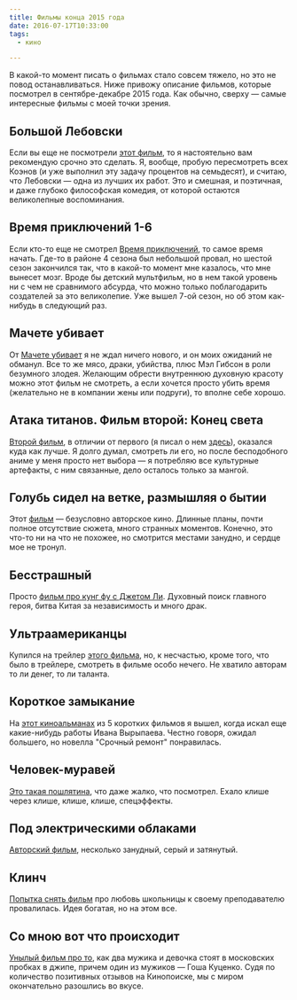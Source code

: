 ```yaml
---
title: Фильмы конца 2015 года
date: 2016-07-17T10:33:00
tags:
  - кино

---
```


В какой-то момент писать о фильмах стало совсем тяжело, но это не повод останавливаться.
Ниже привожу описание фильмов, которые посмотрел в сентябре-декабре 2015 года. Как обычно, сверху — самые интересные
фильмы с моей точки зрения.

<!--more-->

## Большой Лебовски

Если вы еще не посмотрели [этот фильм](https://www.kinopoisk.ru/film/555/), то я настоятельно вам рекомендую срочно это
сделать. Я, вообще, пробую пересмотреть всех Коэнов (и уже выполнил эту задачу процентов на семьдесят), и считаю, что
Лебовски — одна из лучших их работ. Это и смешная, и поэтичная, и даже глубоко философская комедия, от которой остаются
великолепные воспоминания.

## Время приключений 1-6

Если кто-то еще не смотрел [Время приключений](https://www.kinopoisk.ru/film/602284/), то самое время начать. Где-то в
районе 4 сезона был небольшой провал, но шестой сезон закончился так, что в какой-то момент мне казалось, что мне
вынесет мозг. Вроде бы детский мультфильм, но в нем такой уровень ни с чем не сравнимого абсурда, что можно только
поблагодарить создателей за это великолепие. Уже вышел 7-ой сезон, но об этом как-нибудь в следующий раз.

## Мачете убивает

От [Мачете убивает](https://www.kinopoisk.ru/film/601022/) я не ждал ничего нового, и он моих ожиданий не обманул. Все
то же мясо, драки, убийства, плюс Мэл Гибсон в роли безумного злодея. Желающим обрести внутреннюю духовную красоту можно
этот фильм не смотреть, а если хочется просто убить время (желательно не в компании жены или подруги), то вполне себе
хорошо.

## Атака титанов. Фильм второй: Конец света
[Второй фильм](https://www.kinopoisk.ru/film/888854/), в отличии от первого
(я писал о нем [здесь](http://evtuhovich.ru/life/2015/09/09/cinema-again/)), оказался куда как лучше. Я долго думал,
смотреть ли его, но после бесподобного аниме у меня просто нет выбора — я потребляю все культурные артефакты, с ним
связанные, дело осталось только за мангой.

## Голубь сидел на ветке, размышляя о бытии

Этот [фильм](https://www.kinopoisk.ru/film/634473/) — безусловно авторское кино. Длинные планы, почти полное отсутствие
сюжета, много странных моментов. Конечно, это что-то ни на что не похожее, но смотрится местами занудно, и сердце мое не
тронул.

## Бесстрашный

Просто [фильм про кунг фу с Джетом Ли](https://www.kinopoisk.ru/film/102161/). Духовный поиск главного героя, битва
Китая за независимость и много драк.

## Ультраамериканцы

Купился на трейлер [этого фильма](https://www.kinopoisk.ru/film/807399/), но, к несчастью, кроме того, что было в
трейлере, смотреть в фильме особо нечего. Не хватило авторам то ли денег, то ли таланта.

## Короткое замыкание

На [этот киноальманах](https://www.kinopoisk.ru/film/466999/) из 5 коротких фильмов я вышел, когда искал еще
какие-нибудь работы Ивана Вырыпаева. Честно говоря, ожидал большего, но новелла "Срочный ремонт" понравилась.

## Человек-муравей

[Это такая пошлятина](https://www.kinopoisk.ru/film/195496/), что даже жалко, что посмотрел. Ехало клише через клише,
клише, клише, спецэффекты.

## Под электрическими облаками

[Авторский фильм](https://www.kinopoisk.ru/film/669489/), несколько занудный, серый и затянутый.

## Клинч

[Попытка снять фильм](https://www.kinopoisk.ru/film/840020/) про любовь школьницы к своему преподавателю провалилась.
Идея богатая, но на этом все.

## Со мною вот что происходит

[Унылый фильм про то](https://www.kinopoisk.ru/film/659909/), как два мужика и девочка стоят в московских пробках в джипе,
причем один из мужиков — Гоша Куценко. Судя по количество позитивных отзывов на Кинопоиске, мы с миром окончательно
разошлись во вкусе.

